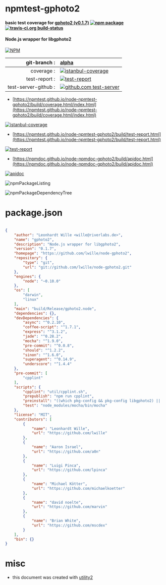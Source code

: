 # npmtest-gphoto2

#### basic test coverage for  [gphoto2 (v0.1.7)](https://github.com/lwille/node-gphoto2)  [![npm package](https://img.shields.io/npm/v/npmtest-gphoto2.svg?style=flat-square)](https://www.npmjs.org/package/npmtest-gphoto2) [![travis-ci.org build-status](https://api.travis-ci.org/npmtest/node-npmtest-gphoto2.svg)](https://travis-ci.org/npmtest/node-npmtest-gphoto2)

#### Node.js wrapper for libgphoto2

[![NPM](https://nodei.co/npm/gphoto2.png?downloads=true&downloadRank=true&stars=true)](https://www.npmjs.com/package/gphoto2)

| git-branch : | [alpha](https://github.com/npmtest/node-npmtest-gphoto2/tree/alpha)|
|--:|:--|
| coverage : | [![istanbul-coverage](https://npmtest.github.io/node-npmtest-gphoto2/build/coverage.badge.svg)](https://npmtest.github.io/node-npmtest-gphoto2/build/coverage.html/index.html)|
| test-report : | [![test-report](https://npmtest.github.io/node-npmtest-gphoto2/build/test-report.badge.svg)](https://npmtest.github.io/node-npmtest-gphoto2/build/test-report.html)|
| test-server-github : | [![github.com test-server](https://npmtest.github.io/node-npmtest-gphoto2/GitHub-Mark-32px.png)](https://npmtest.github.io/node-npmtest-gphoto2/build/app/index.html) | | build-artifacts : | [![build-artifacts](https://npmtest.github.io/node-npmtest-gphoto2/glyphicons_144_folder_open.png)](https://github.com/npmtest/node-npmtest-gphoto2/tree/gh-pages/build)|

- [https://npmtest.github.io/node-npmtest-gphoto2/build/coverage.html/index.html](https://npmtest.github.io/node-npmtest-gphoto2/build/coverage.html/index.html)

[![istanbul-coverage](https://npmtest.github.io/node-npmtest-gphoto2/build/screenCapture.buildCi.browser.%252Ftmp%252Fbuild%252Fcoverage.lib.html.png)](https://npmtest.github.io/node-npmtest-gphoto2/build/coverage.html/index.html)

- [https://npmtest.github.io/node-npmtest-gphoto2/build/test-report.html](https://npmtest.github.io/node-npmtest-gphoto2/build/test-report.html)

[![test-report](https://npmtest.github.io/node-npmtest-gphoto2/build/screenCapture.buildCi.browser.%252Ftmp%252Fbuild%252Ftest-report.html.png)](https://npmtest.github.io/node-npmtest-gphoto2/build/test-report.html)

- [https://npmdoc.github.io/node-npmdoc-gphoto2/build/apidoc.html](https://npmdoc.github.io/node-npmdoc-gphoto2/build/apidoc.html)

[![apidoc](https://npmdoc.github.io/node-npmdoc-gphoto2/build/screenCapture.buildCi.browser.%252Ftmp%252Fbuild%252Fapidoc.html.png)](https://npmdoc.github.io/node-npmdoc-gphoto2/build/apidoc.html)

![npmPackageListing](https://npmtest.github.io/node-npmtest-gphoto2/build/screenCapture.npmPackageListing.svg)

![npmPackageDependencyTree](https://npmtest.github.io/node-npmtest-gphoto2/build/screenCapture.npmPackageDependencyTree.svg)



# package.json

```json

{
    "author": "Leonhardt Wille <wille@riverlabs.de>",
    "name": "gphoto2",
    "description": "Node.js wrapper for libgphoto2",
    "version": "0.1.7",
    "homepage": "https://github.com/lwille/node-gphoto2",
    "repository": {
        "type": "git",
        "url": "git://github.com/lwille/node-gphoto2.git"
    },
    "engines": {
        "node": "~0.10.0"
    },
    "os": [
        "darwin",
        "linux"
    ],
    "main": "build/Release/gphoto2.node",
    "dependencies": {},
    "devDependencies": {
        "async": "^0.2.10",
        "coffee-script": "^1.7.1",
        "express": "^3.1.2",
        "jade": "^0.28.2",
        "mocha": "^1.9.0",
        "pre-commit": "^0.0.8",
        "should": "^1.2.2",
        "sinon": "^1.6.0",
        "superagent": "^0.14.9",
        "underscore": "^1.4.4"
    },
    "pre-commit": [
        "cpplint"
    ],
    "scripts": {
        "cpplint": "util/cpplint.sh",
        "prepublish": "npm run cpplint",
        "preinstall": "((which pkg-config && pkg-config libgphoto2) || (which dpkg && dpkg -s libgphoto2-2-dev) || (which brew && brew list libgphoto2) || (echo 'ERROR: libgphoto2 seems not to be installed.' 1>&2; exit 1)) && node-gyp rebuild",
        "test": "node_modules/mocha/bin/mocha"
    },
    "license": "MIT",
    "contributors": [
        {
            "name": "Leonhardt Wille",
            "url": "https://github.com/lwille"
        },
        {
            "name": "Aaron Israel",
            "url": "https://github.com/a0n"
        },
        {
            "name": "Luigi Pinca",
            "url": "https://github.com/lpinca"
        },
        {
            "name": "Michael Kötter",
            "url": "https://github.com/michaelkoetter"
        },
        {
            "name": "david noelte",
            "url": "https://github.com/marvin"
        },
        {
            "name": "Brian White",
            "url": "https://github.com/mscdex"
        }
    ],
    "bin": {}
}
```



# misc
- this document was created with [utility2](https://github.com/kaizhu256/node-utility2)
